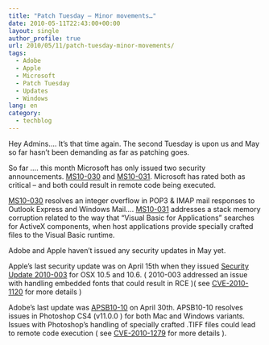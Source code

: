 ```yaml
---
title: "Patch Tuesday – Minor movements…"
date: 2010-05-11T22:43:00+00:00
layout: single
author_profile: true
url: 2010/05/11/patch-tuesday-minor-movements/
tags:
  - Adobe
  - Apple
  - Microsoft
  - Patch Tuesday
  - Updates
  - Windows
lang: en
category: 
  - techblog
---
```

Hey Admins…. It’s that time again. The second Tuesday is upon us and May so far hasn’t been demanding as far as patching goes. 

So far …. this month Microsoft has only issued two security announcements. [MS10-030](http://www.sophos.com/support/knowledgebase/article/110936.html) and [MS10-031](http://www.sophos.com/support/knowledgebase/article/110937.html). Microsoft has rated both as critical – and both could result in remote code being executed. 

[MS10-030](http://www.sophos.com/support/knowledgebase/article/110936.html) resolves an integer overflow in POP3 & IMAP mail responses to Outlook Express and Windows Mail…. [MS10-031](http://www.sophos.com/support/knowledgebase/article/110937.html) addresses a stack memory corruption related to the way that “Visual Basic for Applications” searches for ActiveX components, when host applications provide specially crafted files to the Visual Basic runtime. 

Adobe and Apple haven’t issued any security updates in May yet. 

Apple’s last security update was on April 15th when they issued [Security Update 2010-003](http://support.apple.com/kb/HT4131) for OSX 10.5 and 10.6. ( 2010-003 addressed an issue with handling embedded fonts that could result in RCE )( see [CVE-2010-1120](http://cve.mitre.org/cgi-bin/cvename.cgi?name=CVE-2010-1120) for more details ) 

Adobe’s last update was [APSB10-10](http://www.adobe.com/support/security/bulletins/apsb10-10.html) on April 30th. APSB10-10 resolves issues in Photoshop CS4 (v11.0.0 ) for both Mac and Windows variants.   Issues with Photoshop’s handling of specially crafted .TIFF files could lead to remote code execution ( see [CVE-2010-1279](http://cve.mitre.org/cgi-bin/cvename.cgi?name=CVE-2010-1279) for more details ).
